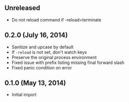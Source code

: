 ## Unreleased
  * Do not reload command if -reload=terminate

## 0.2.0 (July 16, 2014)

  * Sanitize and upcase by default
  * If `-reload` is not set, don't watch keys
  * Preserve the original process environment
  * Fixed issue with prefix listing missing final forward slash
  * Fixed panic condition on error

## 0.1.0 (May 13, 2014)

  * Initial import
